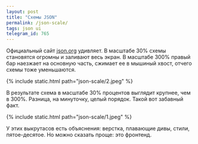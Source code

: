 ```yaml
---
layout: post
title: "Схемы JSON"
permalink: /json-scale/
tags: json ui
telegram_id: 765
---
```


[link]: https://json.org

Официальный сайт [json.org][link] удивляет. В масштабе 30% схемы становятся
огромны и заливают весь экран. В масштабе 300% правый бар наезжает на основную
часть, сжимает ее в мышиный хвост, отчего схемы тоже уменьшаются.

{% include static.html path="json-scale/2.jpeg" %}

В результате схема в масштабе 30% процентов выглядит крупнее, чем в
300%. Разница, на минуточку, целый порядок. Такой вот забавный факт.

{% include static.html path="json-scale/1.jpeg" %}

У этих выкрутасов есть объяснения: верстка, плавающие дивы, стили,
пятое-десятое. Но можно сказать проще: это фронтенд.
